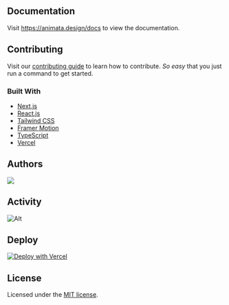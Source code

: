## Documentation

Visit https://animata.design/docs to view the documentation.

## Contributing

Visit our [contributing guide](https://animata.design/docs/contributing) to learn how to contribute. _So easy_ that you just run a command to get started.

### Built With

- [Next.js](https://nextjs.org/?ref=animata.design)
- [React.js](https://reactjs.org/?ref=animata.design)
- [Tailwind CSS](https://tailwindcss.com/?ref=animata.design)
- [Framer Motion](https://www.framer.com/motion/?ref=animata.design)
- [TypeScript](https://www.typescriptlang.org/?ref=animata.design)
- [Vercel](https://vercel.com/?ref=animata.design)

## Authors

<a href="https://github.com/codse/animata/graphs/contributors">
  <img src="https://contrib.rocks/image?repo=codse/animata&max=100" />
</a>

## Activity

![Alt](https://repobeats.axiom.co/api/embed/d9e51a39c4a87d16c8f685e5f6d84d700eba0e85.svg "Repobeats analytics image")

## Deploy

[![Deploy with Vercel](https://vercel.com/button)](https://vercel.com/new/clone?repository-url=https%3A%2F%2Fgithub.com%2Fcodse%2Fanimata)

## License

Licensed under the [MIT license](https://github.com/codse/animata/blob/main/LICENSE.md).
